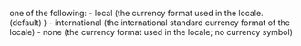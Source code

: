 one of the following:
			- local (the currency format used in the locale. (default) )
			- international (the international standard currency format of the locale)
			- none (the currency format used in the locale; no currency symbol)